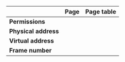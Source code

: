 
|     | **Page** | **Page table** |
| --- | --- | --- |
| **Permissions**| | |
| **Physical address** | | | 
| **Virtual address** | | |
| **Frame number** |||
